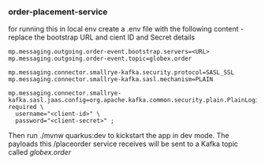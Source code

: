 ### order-placement-service


for running this in local env
create  a .env file with the following content - replace the bootstrap URL and cient ID and Secret details

```
mp.messaging.outgoing.order-event.bootstrap.servers=<URL>
mp.messaging.outgoing.order-event.topic=globex.order

mp.messaging.connector.smallrye-kafka.security.protocol=SASL_SSL
mp.messaging.connector.smallrye-kafka.sasl.mechanism=PLAIN

mp.messaging.connector.smallrye-kafka.sasl.jaas.config=org.apache.kafka.common.security.plain.PlainLoginModule required \
  username="<client-id>" \
  password="<client-secret>" ;
```




Then run ./mvnw quarkus:dev to kickstart the app in dev mode. The payloads this /placeorder service receives will be sent to a Kafka topic called *globex.order*

